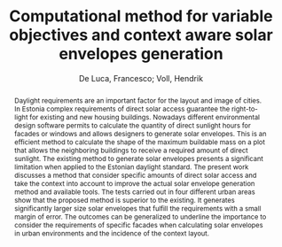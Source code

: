 ---
layout: technique
title: "Computational method for variable objectives and context aware solar envelopes generation"
system_type: "False"
technique: "False"
design_study: "False"
evaluation: "False"
data: "False"
analysis: "True"
generation: "False"
curation_and_transformation: "False"
management: "False"
modeling: "True"
urban_analysis: "True"
visualization: "False"
sunlight_access: "True"
wind_ventilation: "False"
view_impact: "False"
energy: "False"
damage_and_disaster_management: "False"
climate: "False"
sound: "False"
property_cadastre: "False"
others: "False"
lookup: "False"
browse: "True"
locate: "False"
explore: "False"
identify: "True"
compare: "True"
summarize: "False"
distribution: "True"
trends: "False"
outliers: "True"
extremes: "True"
features: "False"
target_discovery: "False"
target_access: "True"
spatial_relation: "False"
buildings: "True"
streets: "False"
nature: "False"
uniform_discretization: "True"
structural_subdivision: "False"
univariate: "True"
multivariate: "False"
volumetric: "False"
temporal: "True"
sensing: "False"
statistical: "False"
simulation_based: "True"
learning_based: "False"
surveyed: "False"
site: "True"
block: "False"
multi_block: "False"
city: "False"
va_wo_model: "False"
post_model: "True"
model_integrated: "False"
assisted_models: "False"
overlay: "True"
embedded: "False"
linked: "False"
temporal_jx: "False"
spatial_jx: "False"
filter: "False"
aggregate: "True"
embed: "False"
glyphs: "False"
bar_charts: "False"
scatterplots: "False"
matrix: "False"
parallel_coordinates: "False"
map_2d: "False"
map_3d: "True"
walking: "False"
steering: "False"
selection_based: "False"
manipulation_based: "True"
distortion: "False"
ghosting: "False"
culling: "False"
birds_view: "False"
multi_view: "False"
assisted_steering: "False"
other: "False"
vr_cave: "False"
ar: "False"
desktop: "True"
mobile: "False"
case_study: "True"
user_study: "False"
statistical_evaluation: "False"
expert_interviews: "False"
key: "GN9ZNKUL"
item_type: "conferencePaper"
publication_year: "2017"
author: "De Luca, Francesco; Voll, Hendrik"
publication_title: "Proceedings of the Symposium on Simulation for Architecture and Urban Design"
isbn: "978-1-5108-7018-5"
issn: "nan"
doi: "nan"
url_paper: "nan"
abstract_note: "Daylight requirements are an important factor for the layout and image of cities. In Estonia complex requirements of direct solar access guarantee the right-to-light for existing and new housing buildings. Nowadays different environmental design software permits to calculate the quantity of direct sunlight hours for facades or windows and allows designers to generate solar envelopes. This is an efficient method to calculate the shape of the maximum buildable mass on a plot that allows the neighboring buildings to receive a required amount of direct sunlight. The existing method to generate solar envelopes presents a significant limitation when applied to the Estonian daylight standard. The present work discusses a method that consider specific amounts of direct solar access and take the context into account to improve the actual solar envelope generation method and available tools. The tests carried out in four different urban areas show that the proposed method is superior to the existing. It generates significantly larger size solar envelopes that fulfill the requirements with a small margin of error. The outcomes can be generalized to underline the importance to consider the requirements of specific facades when calculating solar envelopes in urban environments and the incidence of the context layout."
date_added: "2023-01-30 00:04:57"
date_modified: "2023-01-30 00:04:57"
access_date: "nan"
pages: "nan"
num_pages: "nan"
issue: "nan"
volume: "nan"
number_of_volumes: "nan"
journal_abbreviation: "nan"
short_title: "nan"
series: "SIMAUD '17"
series_number: "nan"
series_text: "nan"
series_title: "nan"
publisher: "Society for Computer Simulation International"
place: "San Diego, CA, USA"
language: "nan"
rights: "nan"
type: "nan"
archive: "nan"
archive_location: "nan"
library_catalog: "nan"
call_number: "nan"
extra: "event-place: Toronto, Canada"
notes: "nan"
link_attachments: "nan"
manual_tags: "computational design; direct solar access; environmental analysis; solar design; solar envelope; urban design"
automatic_tags: "nan"
editor: "nan"
series_editor: "nan"
translator: "nan"
contributor: "nan"
attorney_agent: "nan"
book_author: "nan"
cast_member: "nan"
commenter: "nan"
composer: "nan"
cosponsor: "nan"
counsel: "nan"
interviewer: "nan"
producer: "nan"
recipient: "nan"
reviewed_author: "nan"
scriptwriter: "nan"
words_by: "nan"
guest: "nan"
number: "nan"
edition: "nan"
running_time: "nan"
scale: "nan"
medium: "nan"
artwork_size: "nan"
filing_date: "nan"
application_number: "nan"
assignee: "nan"
issuing_authority: "nan"
country: "nan"
meeting_name: "nan"
conference_name: "nan"
court: "nan"
references: "nan"
reporter: "nan"
legal_status: "nan"
priority_numbers: "nan"
programming_language: "nan"
version: "nan"
system: "nan"
code: "nan"
code_number: "nan"
section: "nan"
session: "nan"
committee: "nan"
history: "nan"
legislative_body: "nan"
abstract: "Daylight requirements are an important factor for the layout and image of cities. In Estonia complex requirements of direct solar access guarantee the right-to-light for existing and new housing buildings. Nowadays different environmental design software permits to calculate the quantity of direct sunlight hours for facades or windows and allows designers to generate solar envelopes. This is an efficient method to calculate the shape of the maximum buildable mass on a plot that allows the neighboring buildings to receive a required amount of direct sunlight. The existing method to generate solar envelopes presents a significant limitation when applied to the Estonian daylight standard. The present work discusses a method that consider specific amounts of direct solar access and take the context into account to improve the actual solar envelope generation method and available tools. The tests carried out in four different urban areas show that the proposed method is superior to the existing. It generates significantly larger size solar envelopes that fulfill the requirements with a small margin of error. The outcomes can be generalized to underline the importance to consider the requirements of specific facades when calculating solar envelopes in urban environments and the incidence of the context layout."
---